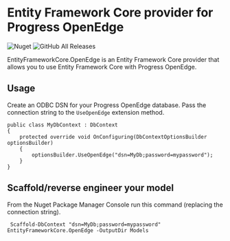 # Entity Framework Core provider for Progress OpenEdge

![Nuget](https://img.shields.io/nuget/v/EntityFrameworkCore.OpenEdge.svg)
![GitHub All Releases](https://img.shields.io/github/downloads/alexwiese/EntityFrameworkCore.OpenEdge/total.svg)


EntityFrameworkCore.OpenEdge is an Entity Framework Core provider that allows you to use Entity Framework Core with Progress OpenEdge.

## Usage

Create an ODBC DSN for your Progress OpenEdge database. Pass the connection string to the `UseOpenEdge` extension method.

    public class MyDbContext : DbContext
    {
        protected override void OnConfiguring(DbContextOptionsBuilder optionsBuilder)
        {
            optionsBuilder.UseOpenEdge("dsn=MyDb;password=mypassword");
        }
    }
 
 ## Scaffold/reverse engineer your model
 
 From the Nuget Package Manager Console run this command (replacing the connection string).
 
     Scaffold-DbContext "dsn=MyDb;password=mypassword" EntityFrameworkCore.OpenEdge -OutputDir Models
